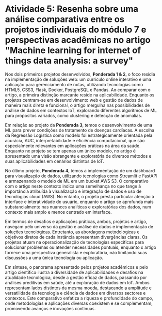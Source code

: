 # Atividade 5: Resenha sobre uma análise comparativa entre os projetos individuais do módulo 7 e perspectivas acadêmicas no artigo "Machine learning for internet of things data analysis: a survey"

Nos dois primeiros projetos desenvolvidos, **Ponderada 1 & 2**, o foco residia na implementação de soluções web: um currículo online interativo e uma aplicação para gerenciamento de notas, utilizando tecnologias como HTML5, CSS3, Flask, Docker, PostgreSQL e Pandas. Ao comparar com o artigo, a primeira distinção marcante reside na aplicabilidade. Enquanto os projetos centram-se em desenvolvimento web e gestão de dados de maneira mais direta e funcional, o artigo mergulha nas possibilidades de análise de dados em contextos IoT, explorando diferentes algoritmos de ML para propósitos variados, como clustering e detecção de anomalias.

Em relação ao projeto da **Ponderada 3**, temos o desenvolvimento de uma ML para prever condições de tratamento de doenças cardíacas. A escolha da Regressão Logística como modelo foi estrategicamente orientada pela acurácia, AUC, interpretabilidade e eficiência computacional, que são especialmente relevantes em aplicações práticas na área da saúde. Enquanto no projeto se tem apenas um único modelo, no artigo é apresentado uma visão abrangente e exploratória de diversos métodos e suas aplicabilidades em cenários distintos de IoT.

No último projeto, **Ponderada 4**, temos a implementação de um dashboard para visualização de dados, utilizando tecnologias como Streamlit e FastAPI e armazenando o modelo de ML em um bucket AWS S3. O comparativo com o artigo neste contexto indica uma semelhança no que tange à importância atribuída à visualização e integração de dados e uso de tecnologias cloud (AWS). No entanto, o projeto presta particular atenção à interface e interatividade do usuário, enquanto o artigo se aprofunda mais substancialmente nas nuances analíticas e exploratórias dos dados, num contexto mais amplo e menos centrado em interface.

Em termos de desafios e aplicações práticas, ambos, projetos e artigo, navegam pelo universo da gestão e análise de dados e implementação de soluções tecnológicas. Entretanto, as abordagens metodológicas e objetivos diretos de cada instância apresentam divergências claras. Os projetos atuam na operacionalização de tecnologias específicas para solucionar problemas ou atender necessidades pontuais, enquanto o artigo fornece uma perspectiva generalista e exploratória, não limitando suas discussões a uma única tecnologia ou aplicação.

Em síntese, o panorama apresentado pelos projetos acadêmicos e pelo artigo científico ilustra a diversidade de aplicabilidades e desafios na atualidade tecnológica, desde a gestão eficaz de dados, passando por análises preditivas em saúde, até a exploração de dados em IoT. Ambos representam lados distintos da mesma moeda, destacando a amplitude e versatilidade da tecnologia e ciência de dados em diversos sectores e contextos. Este comparativo enfatiza a riqueza e profundidade do campo, onde metodologias e aplicações diversas coexistem e se complementam, promovendo avanços e inovações contínuas.
